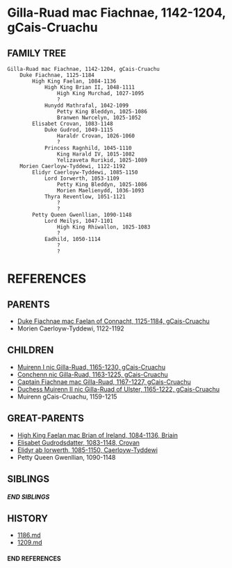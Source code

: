 # Gilla-Ruad mac Fiachnae, 1142-1204, gCais-Cruachu

## FAMILY TREE 
```
Gilla-Ruad mac Fiachnae, 1142-1204, gCais-Cruachu
    Duke Fiachnae, 1125-1184
        High King Faelan, 1084-1136
            High King Brian II, 1048-1111
                High King Murchad, 1027-1095
                ?
            Hunydd Mathrafal, 1042-1099
                Petty King Bleddyn, 1025-1086
                Branwen Nwrcelyn, 1025-1052
        Elisabet Crovan, 1083-1148
            Duke Gudrod, 1049-1115
                Haraldr Crovan, 1026-1060
                ?
            Princess Ragnhild, 1045-1110
                King Harald IV, 1015-1082
                Yelizaveta Rurikid, 1025-1089
    Morien Caerloyw-Tyddewi, 1122-1192
        Elidyr Caerloyw-Tyddewi, 1085-1150
            Lord Iorwerth, 1053-1109
                Petty King Bleddyn, 1025-1086
                Morien Maelienydd, 1036-1093
            Thyra Reventlow, 1051-1121
                ?
                ?
        Petty Queen Gwenllian, 1090-1148
            Lord Meilys, 1047-1101
                High King Rhiwallon, 1025-1083
                ?
            Eadhild, 1050-1114
                ?
                ?
```


# REFERENCES

## PARENTS 
* [Duke Fiachnae mac Faelan of Connacht, 1125-1184, gCais-Cruachu](p/fiachnae_mac_faelan_1125.md)
* Morien Caerloyw-Tyddewi, 1122-1192

## CHILDREN 
* [Muirenn I nic Gilla-Ruad, 1165-1230, gCais-Cruachu](p/muirenn_i_nic_gilla-ruad_1165.md)
* [Conchenn nic Gilla-Ruad, 1163-1225, gCais-Cruachu](p/conchenn_nic_gilla-ruad_1163.md)
* [Captain Fiachnae mac Gilla-Ruad, 1167-1227, gCais-Cruachu](p/fiachnae_mac_gilla-ruad_1167.md)
* [Duchess Muirenn II nic Gilla-Ruad of Ulster, 1165-1222, gCais-Cruachu](p/muirenn_ii_nic_gilla-ruad_1165.md)
* Muirenn gCais-Cruachu, 1159-1215


## GREAT-PARENTS 
* [High King Faelan mac Brian of Ireland, 1084-1136, Briain](p/faelan_mac_brian_1084.md)
* [Elisabet Gudrodsdatter, 1083-1148, Crovan](p/elisabet_gudrodsdatter_1083.md)
* [Elidyr ab Iorwerth, 1085-1150, Caerloyw-Tyddewi](p/elidyr_ab_iorwerth_1085.md)
* Petty Queen Gwenllian, 1090-1148

## SIBLINGS

##### END SIBLINGS  
## HISTORY
* [1186.md](../h/1186.md)
* [1209.md](../h/1209.md)

#### END REFERENCES
